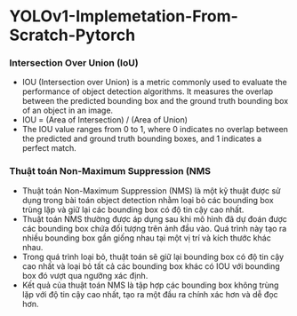 # YOLOv1-Implemetation-From-Scratch-Pytorch


### **Intersection Over Union (IoU)**
  + IOU (Intersection over Union) is a metric commonly used to evaluate the performance of object detection algorithms. It measures the overlap between the predicted bounding box and the ground truth bounding box of an object in an image.
  + IOU = (Area of Intersection) / (Area of Union)
  + The IOU value ranges from 0 to 1, where 0 indicates no overlap between the predicted and ground truth bounding boxes, and 1 indicates a perfect match.
### **Thuật toán Non-Maximum Suppression (NMS**
  + Thuật toán Non-Maximum Suppression (NMS) là một kỹ thuật được sử dụng trong bài toán object detection nhằm loại bỏ các bounding box trùng lặp và giữ lại các bounding box có độ tin cậy cao nhất.
  + Thuật toán NMS thường được áp dụng sau khi mô hình đã dự đoán được các bounding box chứa đối tượng trên ảnh đầu vào. Quá trình này tạo ra nhiều bounding box gần giống nhau tại một vị trí và kích thước khác nhau.
  + Trong quá trình loại bỏ, thuật toán sẽ giữ lại bounding box có độ tin cậy cao nhất và loại bỏ tất cả các bounding box khác có IOU với bounding box đó vượt qua ngưỡng xác định.
  + Kết quả của thuật toán NMS là tập hợp các bounding box không trùng lặp với độ tin cậy cao nhất, tạo ra một đầu ra chính xác hơn và dễ đọc hơn.